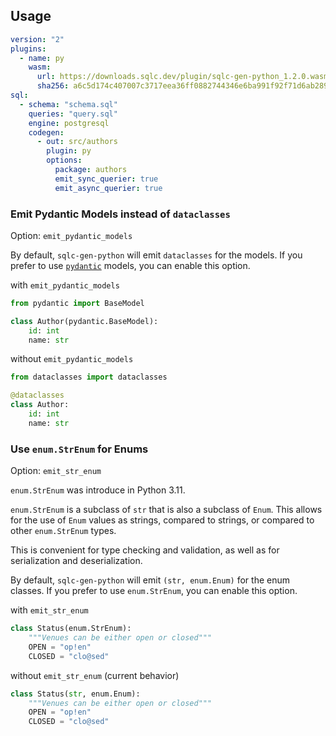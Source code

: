 ## Usage

```yaml
version: "2"
plugins:
  - name: py
    wasm:
      url: https://downloads.sqlc.dev/plugin/sqlc-gen-python_1.2.0.wasm
      sha256: a6c5d174c407007c3717eea36ff0882744346e6ba991f92f71d6ab2895204c0e
sql:
  - schema: "schema.sql"
    queries: "query.sql"
    engine: postgresql
    codegen:
      - out: src/authors
        plugin: py
        options:
          package: authors
          emit_sync_querier: true
          emit_async_querier: true
```

### Emit Pydantic Models instead of `dataclasses`

Option: `emit_pydantic_models`

By default, `sqlc-gen-python` will emit `dataclasses` for the models. If you prefer to use [`pydantic`](https://docs.pydantic.dev/latest/) models, you can enable this option.

with `emit_pydantic_models`

```py
from pydantic import BaseModel

class Author(pydantic.BaseModel):
    id: int
    name: str
```

without `emit_pydantic_models`

```py
from dataclasses import dataclasses

@dataclasses
class Author:
    id: int
    name: str
```

### Use `enum.StrEnum` for Enums

Option: `emit_str_enum`

`enum.StrEnum` was introduce in Python 3.11.

`enum.StrEnum` is a subclass of `str` that is also a subclass of `Enum`. This allows for the use of `Enum` values as strings, compared to strings, or compared to other `enum.StrEnum` types.

This is convenient for type checking and validation, as well as for serialization and deserialization.

By default, `sqlc-gen-python` will emit `(str, enum.Enum)` for the enum classes. If you prefer to use `enum.StrEnum`, you can enable this option.

with `emit_str_enum`

```py
class Status(enum.StrEnum):
    """Venues can be either open or closed"""
    OPEN = "op!en"
    CLOSED = "clo@sed"
```

without `emit_str_enum` (current behavior)

```py
class Status(str, enum.Enum):
    """Venues can be either open or closed"""
    OPEN = "op!en"
    CLOSED = "clo@sed"
```
